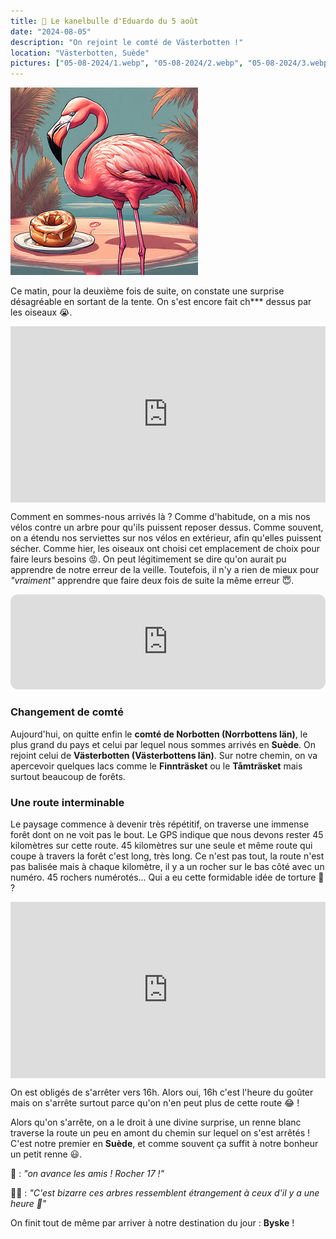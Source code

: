 ```yaml
---
title: 🥮 Le kanelbulle d'Eduardo du 5 août
date: "2024-08-05"
description: "On rejoint le comté de Västerbotten !"
location: "Västerbotten, Suède"
pictures: ["05-08-2024/1.webp", "05-08-2024/2.webp", "05-08-2024/3.webp", "05-08-2024/4.webp"]
---
```


![Kanelbullar d'Eduardo](../kanelbullar_eduardo.png)

Ce matin, pour la deuxième fois de suite, on constate une surprise désagréable en sortant de la tente. On s'est encore fait ch\*\*\* dessus par les oiseaux 😭. 

<div style="width: 100%; height: 0; position: relative; padding-bottom: 56%;"><iframe src="https://giphy.com/embed/z9QnN2Kk2QOveHATE7" style="top: 0; left: 0; width: 100%; height: 100%; position: absolute; border: 0;" allowfullscreen scrolling="no" allow="encrypted-media;" class="giphy-embed"></iframe></div> 

Comment en sommes-nous arrivés là ? Comme d'habitude, on a mis nos vélos contre un arbre pour qu'ils puissent reposer dessus. Comme souvent, on a étendu nos serviettes sur nos vélos en extérieur, afin qu'elles puissent sécher. Comme hier, les oiseaux ont choisi cet emplacement de choix pour faire leurs besoins 😡. On peut légitimement se dire qu'on aurait pu apprendre de notre erreur de la veille. Toutefois, il n'y a rien de mieux pour *"vraiment"* apprendre que faire deux fois de suite la même erreur 😇.

<iframe style="border-radius:12px" src="https://open.spotify.com/embed/track/6qdFHfgUPmngzK7oTeflgs?utm_source=generator" width="100%" height="152" frameBorder="0" allow="autoplay; clipboard-write; encrypted-media; picture-in-picture" loading="lazy"></iframe>

### Changement de comté 

Aujourd'hui, on quitte enfin le **comté de Norbotten (Norrbottens län)**, le plus grand du pays et celui par lequel nous sommes arrivés en **Suède**. On rejoint celui de **Västerbotten (Västerbottens län)**. Sur notre chemin, on va apercevoir quelques lacs comme le **Finnträsket** ou le **Tåmträsket** mais surtout beaucoup de forêts.

### Une route interminable
Le paysage commence à devenir très répétitif, on traverse une immense forêt dont on ne voit pas le bout. Le GPS indique que nous devons rester 45 kilomètres sur cette route. 45 kilomètres sur une seule et même route qui coupe à travers la forêt c'est long, très long. Ce n'est pas tout, la route n'est pas balisée mais à chaque kilomètre, il y a un rocher sur le bas côté avec un numéro. 45 rochers numérotés... Qui a eu cette formidable idée de torture 🤯 ?

<div style="width: 100%; height: 0; position: relative; padding-bottom: 56%;"><iframe src="https://giphy.com/embed/3orieVB0zGmGaBIG8U" style="top: 0; left: 0; width: 100%; height: 100%; position: absolute; border: 0;" allowfullscreen scrolling="no" allow="encrypted-media;" class="giphy-embed"></iframe></div> 

On est obligés de s'arrêter vers 16h. Alors oui, 16h c'est l'heure du goûter mais on s'arrête surtout parce qu'on n'en peut plus de cette route 😂 ! 

Alors qu'on s'arrête, on a le droit à une divine surprise, un renne blanc traverse la route un peu en amont du chemin sur lequel on s'est arrêtés ! C'est notre premier en **Suède**, et comme souvent ça suffit à notre bonheur un petit renne 😃.

🦩 : *"on avance les amis ! Rocher 17 !"*

👨🏼 : *"C'est bizarre ces arbres ressemblent étrangement à ceux d'il y a une heure 🤨"*

On finit tout de même par arriver à notre destination du jour : **Byske** !